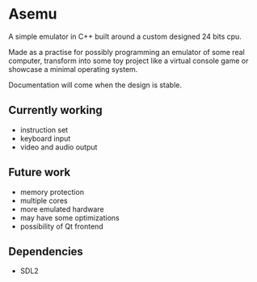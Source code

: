
# Asemu

A simple emulator in C++ built around a custom designed 24 bits cpu.

Made as a practise for possibly programming an emulator of some real computer,
 transform into some toy project like a virtual console game
 or showcase a minimal operating system.

Documentation will come when the design is stable.

## Currently working

* instruction set
* keyboard input
* video and audio output

## Future work

* memory protection
* multiple cores
* more emulated hardware
* may have some optimizations
* possibility of Qt frontend

## Dependencies

* SDL2
